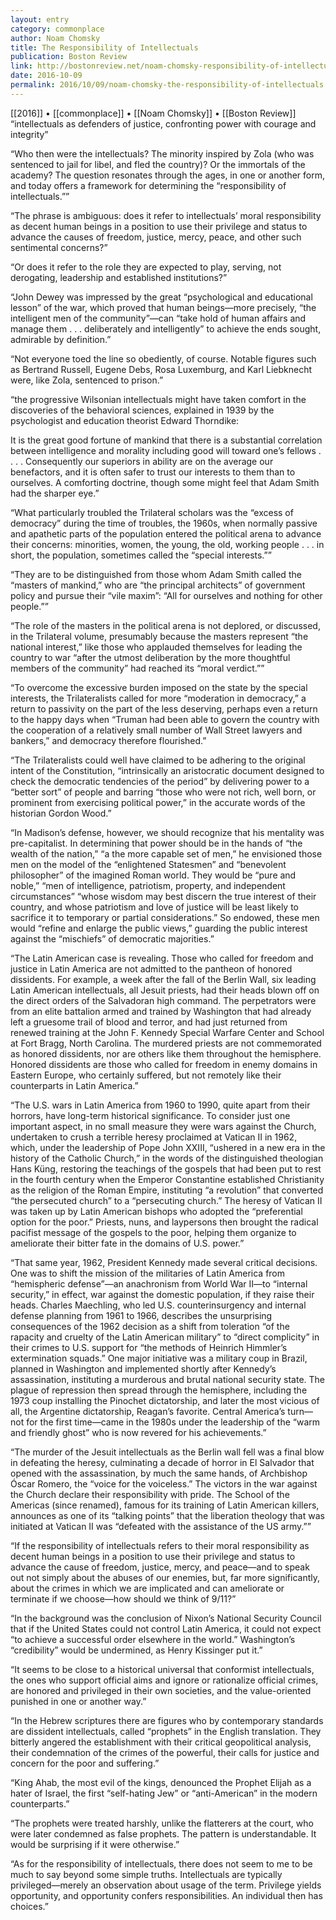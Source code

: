 ```yaml
---
layout: entry
category: commonplace
author: Noam Chomsky
title: The Responsibility of Intellectuals
publication: Boston Review
link: http://bostonreview.net/noam-chomsky-responsibility-of-intellectuals-redux
date: 2016-10-09
permalink: 2016/10/09/noam-chomsky-the-responsibility-of-intellectuals
---
```


[[2016]] • [[commonplace]] • [[Noam Chomsky]] • [[Boston Review]]
 
“intellectuals as defenders of justice, confronting power with courage and integrity”

“Who then were the intellectuals? The minority inspired by Zola (who was sentenced to jail for libel, and fled the country)? Or the immortals of the academy? The question resonates through the ages, in one or another form, and today offers a framework for determining the “responsibility of intellectuals.””

“The phrase is ambiguous: does it refer to intellectuals’ moral responsibility as decent human beings in a position to use their privilege and status to advance the causes of freedom, justice, mercy, peace, and other such sentimental concerns?”

“Or does it refer to the role they are expected to play, serving, not derogating, leadership and established institutions?”

“John Dewey was impressed by the great “psychological and educational lesson” of the war, which proved that human beings—more precisely, “the intelligent men of the community”—can “take hold of human affairs and manage them . . . deliberately and intelligently” to achieve the ends sought, admirable by definition.”

“Not everyone toed the line so obediently, of course. Notable figures such as Bertrand Russell, Eugene Debs, Rosa Luxemburg, and Karl Liebknecht were, like Zola, sentenced to prison.”

“the progressive Wilsonian intellectuals might have taken comfort in the discoveries of the behavioral sciences, explained in 1939 by the psychologist and education theorist Edward Thorndike:

It is the great good fortune of mankind that there is a substantial correlation between intelligence and morality including good will toward one’s fellows . . . . Consequently our superiors in ability are on the average our benefactors, and it is often safer to trust our interests to them than to ourselves.
A comforting doctrine, though some might feel that Adam Smith had the sharper eye.”

“What particularly troubled the Trilateral scholars was the “excess of democracy” during the time of troubles, the 1960s, when normally passive and apathetic parts of the population entered the political arena to advance their concerns: minorities, women, the young, the old, working people . . . in short, the population, sometimes called the “special interests.””

“They are to be distinguished from those whom Adam Smith called the “masters of mankind,” who are “the principal architects” of government policy and pursue their “vile maxim”: “All for ourselves and nothing for other people.””

“The role of the masters in the political arena is not deplored, or discussed, in the Trilateral volume, presumably because the masters represent “the national interest,” like those who applauded themselves for leading the country to war “after the utmost deliberation by the more thoughtful members of the community” had reached its “moral verdict.””

“To overcome the excessive burden imposed on the state by the special interests, the Trilateralists called for more “moderation in democracy,” a return to passivity on the part of the less deserving, perhaps even a return to the happy days when “Truman had been able to govern the country with the cooperation of a relatively small number of Wall Street lawyers and bankers,” and democracy therefore flourished.”

“The Trilateralists could well have claimed to be adhering to the original intent of the Constitution, “intrinsically an aristocratic document designed to check the democratic tendencies of the period” by delivering power to a “better sort” of people and barring “those who were not rich, well born, or prominent from exercising political power,” in the accurate words of the historian Gordon Wood.”

“In Madison’s defense, however, we should recognize that his mentality was pre-capitalist. In determining that power should be in the hands of “the wealth of the nation,” “a the more capable set of men,” he envisioned those men on the model of the “enlightened Statesmen” and “benevolent philosopher” of the imagined Roman world. They would be “pure and noble,” “men of intelligence, patriotism, property, and independent circumstances” “whose wisdom may best discern the true interest of their country, and whose patriotism and love of justice will be least likely to sacrifice it to temporary or partial considerations.” So endowed, these men would “refine and enlarge the public views,” guarding the public interest against the “mischiefs” of democratic majorities.”

“The Latin American case is revealing. Those who called for freedom and justice in Latin America are not admitted to the pantheon of honored dissidents. For example, a week after the fall of the Berlin Wall, six leading Latin American intellectuals, all Jesuit priests, had their heads blown off on the direct orders of the Salvadoran high command. The perpetrators were from an elite battalion armed and trained by Washington that had already left a gruesome trail of blood and terror, and had just returned from renewed training at the John F. Kennedy Special Warfare Center and School at Fort Bragg, North Carolina. The murdered priests are not commemorated as honored dissidents, nor are others like them throughout the hemisphere. Honored dissidents are those who called for freedom in enemy domains in Eastern Europe, who certainly suffered, but not remotely like their counterparts in Latin America.”

“The U.S. wars in Latin America from 1960 to 1990, quite apart from their horrors, have long-term historical significance. To consider just one important aspect, in no small measure they were wars against the Church, undertaken to crush a terrible heresy proclaimed at Vatican II in 1962, which, under the leadership of Pope John XXIII, “ushered in a new era in the history of the Catholic Church,” in the words of the distinguished theologian Hans Küng, restoring the teachings of the gospels that had been put to rest in the fourth century when the Emperor Constantine established Christianity as the religion of the Roman Empire, instituting “a revolution” that converted “the persecuted church” to a “persecuting church.” The heresy of Vatican II was taken up by Latin American bishops who adopted the “preferential option for the poor.” Priests, nuns, and laypersons then brought the radical pacifist message of the gospels to the poor, helping them organize to ameliorate their bitter fate in the domains of U.S. power.”

“That same year, 1962, President Kennedy made several critical decisions. One was to shift the mission of the militaries of Latin America from “hemispheric defense”—an anachronism from World War II—to “internal security,” in effect, war against the domestic population, if they raise their heads. Charles Maechling, who led U.S. counterinsurgency and internal defense planning from 1961 to 1966, describes the unsurprising consequences of the 1962 decision as a shift from toleration “of the rapacity and cruelty of the Latin American military” to “direct complicity” in their crimes to U.S. support for “the methods of Heinrich Himmler’s extermination squads.” One major initiative was a military coup in Brazil, planned in Washington and implemented shortly after Kennedy’s assassination, instituting a murderous and brutal national security state. The plague of repression then spread through the hemisphere, including the 1973 coup installing the Pinochet dictatorship, and later the most vicious of all, the Argentine dictatorship, Reagan’s favorite. Central America’s turn—not for the first time—came in the 1980s under the leadership of the “warm and friendly ghost” who is now revered for his achievements.”

“The murder of the Jesuit intellectuals as the Berlin wall fell was a final blow in defeating the heresy, culminating a decade of horror in El Salvador that opened with the assassination, by much the same hands, of Archbishop Óscar Romero, the “voice for the voiceless.” The victors in the war against the Church declare their responsibility with pride. The School of the Americas (since renamed), famous for its training of Latin American killers, announces as one of its “talking points” that the liberation theology that was initiated at Vatican II was “defeated with the assistance of the US army.””

“If the responsibility of intellectuals refers to their moral responsibility as decent human beings in a position to use their privilege and status to advance the cause of freedom, justice, mercy, and peace—and to speak out not simply about the abuses of our enemies, but, far more significantly, about the crimes in which we are implicated and can ameliorate or terminate if we choose—how should we think of 9/11?”

“In the background was the conclusion of Nixon’s National Security Council that if the United States could not control Latin America, it could not expect “to achieve a successful order elsewhere in the world.” Washington’s “credibility” would be undermined, as Henry Kissinger put it.”

“It seems to be close to a historical universal that conformist intellectuals, the ones who support official aims and ignore or rationalize official crimes, are honored and privileged in their own societies, and the value-oriented punished in one or another way.”

“In the Hebrew scriptures there are figures who by contemporary standards are dissident intellectuals, called “prophets” in the English translation. They bitterly angered the establishment with their critical geopolitical analysis, their condemnation of the crimes of the powerful, their calls for justice and concern for the poor and suffering.”

“King Ahab, the most evil of the kings, denounced the Prophet Elijah as a hater of Israel, the first “self-hating Jew” or “anti-American” in the modern counterparts.”

“The prophets were treated harshly, unlike the flatterers at the court, who were later condemned as false prophets. The pattern is understandable. It would be surprising if it were otherwise.”

“As for the responsibility of intellectuals, there does not seem to me to be much to say beyond some simple truths. Intellectuals are typically privileged—merely an observation about usage of the term. Privilege yields opportunity, and opportunity confers responsibilities. An individual then has choices.”
